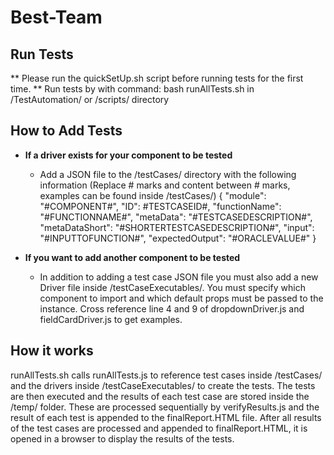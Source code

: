 # Best-Team

##  Run Tests  ##

** Please run the quickSetUp.sh script before running tests for the first time. **
Run tests by with command: bash runAllTests.sh in /TestAutomation/ or /scripts/ directory

##  How to Add Tests  ##
* **If a driver exists for your component to be tested**  
    * Add a JSON file to the /testCases/ directory with the following information
    (Replace # marks and content between # marks, examples can be found inside /testCases/)
    {
    "module": "#COMPONENT#",
    "ID": #TESTCASEID#,
    "functionName": "#FUNCTIONNAME#",
    "metaData": "#TESTCASEDESCRIPTION#",
    "metaDataShort": "#SHORTERTESTCASEDESCRIPTION#",
    "input": "#INPUTTOFUNCTION#",
    "expectedOutput": "#ORACLEVALUE#"
    }

* **If you want to add another component to be tested**
    * In addition to adding a test case JSON file you must also add a new Driver file inside /testCaseExecutables/.
    You must specify which component to import and which default props must be passed to the instance.
    Cross reference line 4 and 9 of dropdownDriver.js and fieldCardDriver.js to get examples.

## How it works ##

runAllTests.sh calls runAllTests.js to reference test cases inside /testCases/ 
and the drivers inside /testCaseExecutables/ to create the tests. The tests are
then executed and the results of each test case are stored inside the /temp/
folder. These are processed sequentially by verifyResults.js and the result
of each test is appended to the finalReport.HTML file. After all results of
the test cases are processed and appended to finalReport.HTML, it is opened
in a browser to display the results of the tests.  